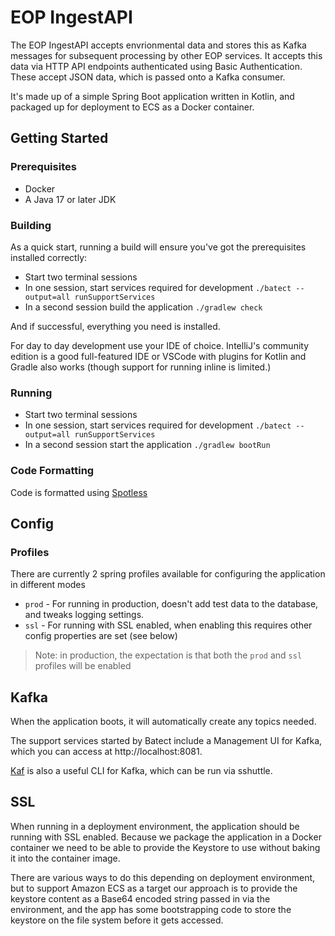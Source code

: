 # EOP IngestAPI

The EOP IngestAPI accepts envrionmental data and stores this as Kafka messages for subsequent processing by other EOP services. It accepts this data via HTTP API endpoints authenticated using Basic Authentication. These accept JSON data, which is passed onto a Kafka consumer.

It's made up of a simple Spring Boot application written in Kotlin, and packaged up for deployment to ECS as a Docker container.

## Getting Started

### Prerequisites

* Docker
* A Java 17 or later JDK

### Building

As a quick start, running a build will ensure you've got the prerequisites installed correctly:

* Start two terminal sessions
* In one session, start services required for development ```./batect --output=all runSupportServices```
* In a second session build the application ```./gradlew check```

And if successful, everything you need is installed.

For day to day development use your IDE of choice. IntelliJ's community edition is a good full-featured IDE or VSCode
with plugins for Kotlin and Gradle also works (though support for running inline is limited.)


### Running

* Start two terminal sessions
* In one session, start services required for development ```./batect --output=all runSupportServices```
* In a second session start the application ```./gradlew bootRun```

### Code Formatting

Code is formatted using [Spotless](https://github.com/diffplug/spotless)

## Config

### Profiles

There are currently 2 spring profiles available for configuring the application in different modes

* `prod` - For running in production, doesn't add test data to the database, and tweaks logging settings.
* `ssl` - For running with SSL enabled, when enabling this requires other config properties are set (see below)

> Note: in production, the expectation is that both the `prod` and `ssl` profiles will be enabled

## Kafka

When the application boots, it will automatically create any topics needed.

The support services started by Batect include a Management UI for Kafka, which you can access at http://localhost:8081.

[Kaf](https://github.com/birdayz/kaf) is also a useful CLI for Kafka, which can be run via sshuttle.

## SSL

When running in a deployment environment, the application should be running with SSL enabled. Because we package the
application in a Docker container we need to be able to provide the Keystore to use without baking it into the container
image.

There are various ways to do this depending on deployment environment, but to support Amazon ECS as a target our
approach is to provide the keystore content as a Base64 encoded string passed in via the environment, and the app has
some bootstrapping code to store the keystore on the file system before it gets accessed.

